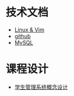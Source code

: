 # 技术文档
* [Linux & Vim](Lunix.md)
* [github](github.md)
* [MySQL](MySQL.md)


# 课程设计
* [学生管理系统概念设计](Design/Stu.md)



